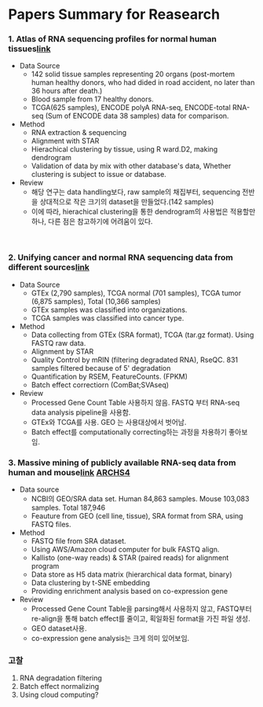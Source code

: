 # Papers Summary for Reasearch
### 1. Atlas of RNA sequencing profiles for normal human tissues[link](https://www.nature.com/articles/s41597-019-0043-4)
  - Data Source
    + 142 solid tissue samples representing 20 organs (post-mortem human healthy donors, who had dided in road accident, no later than 36 hours after death.)
    + Blood sample from 17 healthy donors.
    + TCGA(625 samples), ENCODE polyA RNA-seq, ENCODE-total RNA-seq (Sum of ENCODE data 38 samples) data for comparison.
  - Method
    + RNA extraction & sequencing 
    + Alignment with STAR
    + Hierachical clustering by tissue, using R ward.D2, making dendrogram
    + Validation of data by mix with other database's data, Whether clustering is subject to issue or database.
  - Review
    + 해당 연구는 data handling보다, raw sample의 채집부터, sequencing 전반을 상대적으로 작은 크기의 dataset을 만들었다.(142 samples)
    + 이에 따라, hierachical clustering을 통한 dendrogram의 사용법은 적용할만하나, 다른 점은 참고하기에 어려움이 있다.

<br>

### 2. Unifying cancer and normal RNA sequencing data from different sources[link](https://www.nature.com/articles/sdata201861)
  - Data Source 
    + GTEx (2,790 samples), TCGA normal (701 samples), TCGA tumor (6,875 samples), Total (10,366 samples)
    + GTEx samples was classified into organizations.
    + TCGA samples was classified into cancer type.
  - Method 
    + Data collecting from GTEx (SRA format), TCGA (tar.gz format). Using FASTQ raw data. 
    + Alignment by STAR
    + Quality Control by mRIN (filtering degradated RNA), RseQC. 831 samples filtered because of 5' degradation
    + Quantification by RSEM, FeatureCounts. (FPKM)
    + Batch effect correctiorn (ComBat;SVAseq)
  - Review
    + Processed Gene Count Table 사용하지 않음. FASTQ 부터 RNA-seq data analysis pipeline을 사용함.
    + GTEx와 TCGA를 사용. GEO 는 사용대상에서 벗어남. 
    + Batch effect를 computationally correcting하는 과정을 차용하기 좋아보임. 
  
### 3. Massive mining of publicly available RNA-seq data from human and mouse[link](https://www.nature.com/articles/s41467-018-03751-6) [ARCHS4](https://maayanlab.cloud/archs4/)
  - Data source
    + NCBI의 GEO/SRA data set. Human 84,863 samples. Mouse 103,083 samples. Total 187,946
    + Feauture from GEO (cell line, tissue), SRA format from SRA, using FASTQ files. 
  - Method
    + FASTQ file from SRA dataset.
    + Using AWS/Amazon cloud computer for bulk FASTQ align.
    + Kallisto (one-way reads) & STAR (paired reads) for alignment program
    + Data store as H5 data matrix (hierarchical data format, binary)
    + Data clustering by t-SNE embedding
    + Providing enrichment analysis based on co-expression gene 
  - Review
    + Processed Gene Count Table을 parsing해서 사용하지 않고, FASTQ부터 re-align을 통해 batch effect를 줄이고, 획일화된 format을 가진 파일 생성.
    + GEO dataset사용.
    + co-expression gene analysis는 크게 의미 있어보임.
    
### 고찰
1. RNA degradation filtering
2. Batch effect normalizing
3. Using cloud computing?
